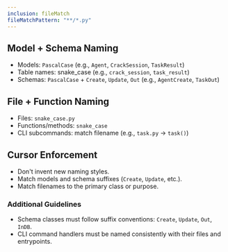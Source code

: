 ```yaml
---
inclusion: fileMatch
fileMatchPattern: "**/*.py"
---
```


## Model + Schema Naming

- Models: `PascalCase` (e.g., `Agent`, `CrackSession`, `TaskResult`)
- Table names: snake_case (e.g., `crack_session`, `task_result`)
- Schemas: `PascalCase` + `Create`, `Update`, `Out` (e.g., `AgentCreate`, `TaskOut`)

## File + Function Naming

- Files: `snake_case.py`
- Functions/methods: `snake_case`
- CLI subcommands: match filename (e.g., `task.py` → `task()`)

## Cursor Enforcement

- Don't invent new naming styles.
- Match models and schema suffixes (`Create`, `Update`, etc.).
- Match filenames to the primary class or purpose.

### Additional Guidelines

- Schema classes must follow suffix conventions: `Create`, `Update`, `Out`, `InDB`.
- CLI command handlers must be named consistently with their files and entrypoints.
